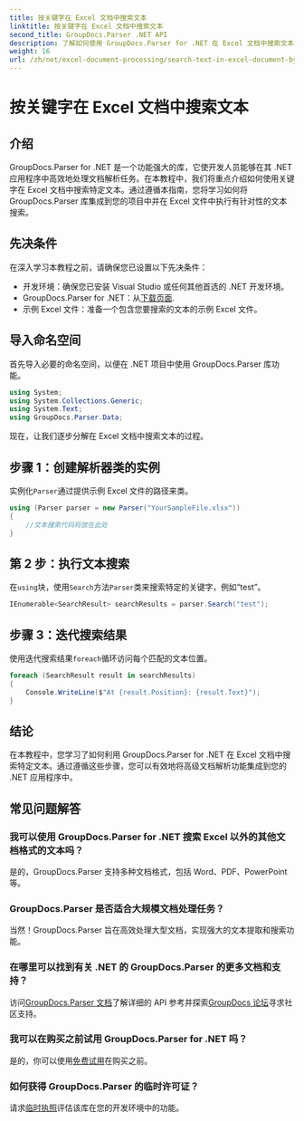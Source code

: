 ```yaml
---
title: 按关键字在 Excel 文档中搜索文本
linktitle: 按关键字在 Excel 文档中搜索文本
second_title: GroupDocs.Parser .NET API
description: 了解如何使用 GroupDocs.Parser for .NET 在 Excel 文档中搜索文本。将高级文本搜索功能集成到您的 .NET 应用程序中。
weight: 16
url: /zh/net/excel-document-processing/search-text-in-excel-document-by-keyword/
---
```


# 按关键字在 Excel 文档中搜索文本

## 介绍
GroupDocs.Parser for .NET 是一个功能强大的库，它使开发人员能够在其 .NET 应用程序中高效地处理文档解析任务。在本教程中，我们将重点介绍如何使用关键字在 Excel 文档中搜索特定文本。通过遵循本指南，您将学习如何将 GroupDocs.Parser 库集成到您的项目中并在 Excel 文件中执行有针对性的文本搜索。
## 先决条件
在深入学习本教程之前，请确保您已设置以下先决条件：
- 开发环境：确保您已安装 Visual Studio 或任何其他首选的 .NET 开发环境。
-  GroupDocs.Parser for .NET：从[下载页面](https://releases.groupdocs.com/parser/net/).
- 示例 Excel 文件：准备一个包含您要搜索的文本的示例 Excel 文件。

## 导入命名空间
首先导入必要的命名空间，以便在 .NET 项目中使用 GroupDocs.Parser 库功能。
```csharp
using System;
using System.Collections.Generic;
using System.Text;
using GroupDocs.Parser.Data;
```

现在，让我们逐步分解在 Excel 文档中搜索文本的过程。
## 步骤 1：创建解析器类的实例
实例化`Parser`通过提供示例 Excel 文件的路径来类。
```csharp
using (Parser parser = new Parser("YourSampleFile.xlsx"))
{
    //文本搜索代码将放在此处
}
```
## 第 2 步：执行文本搜索
在`using`块，使用`Search`方法`Parser`类来搜索特定的关键字，例如“test”。
```csharp
IEnumerable<SearchResult> searchResults = parser.Search("test");
```
## 步骤 3：迭代搜索结果
使用迭代搜索结果`foreach`循环访问每个匹配的文本位置。
```csharp
foreach (SearchResult result in searchResults)
{
    Console.WriteLine($"At {result.Position}: {result.Text}");
}
```

## 结论
在本教程中，您学习了如何利用 GroupDocs.Parser for .NET 在 Excel 文档中搜索特定文本。通过遵循这些步骤，您可以有效地将高级文档解析功能集成到您的 .NET 应用程序中。

## 常见问题解答
### 我可以使用 GroupDocs.Parser for .NET 搜索 Excel 以外的其他文档格式的文本吗？
是的，GroupDocs.Parser 支持多种文档格式，包括 Word、PDF、PowerPoint 等。
### GroupDocs.Parser 是否适合大规模文档处理任务？
当然！GroupDocs.Parser 旨在高效处理大型文档，实现强大的文本提取和搜索功能。
### 在哪里可以找到有关 .NET 的 GroupDocs.Parser 的更多文档和支持？
访问[GroupDocs.Parser 文档](https://tutorials.groupdocs.com/parser/net/)了解详细的 API 参考并探索[GroupDocs 论坛](https://forum.groupdocs.com/c/parser/17)寻求社区支持。
### 我可以在购买之前试用 GroupDocs.Parser for .NET 吗？
是的，你可以使用[免费试用](https://releases.groupdocs.com/)在购买之前。
### 如何获得 GroupDocs.Parser 的临时许可证？
请求[临时执照](https://purchase.groupdocs.com/temporary-license/)评估该库在您的开发环境中的功能。